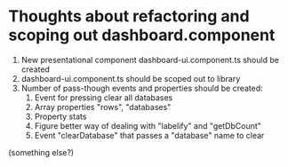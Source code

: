 Thoughts about refactoring and scoping out dashboard.component
==============================================================

1. New presentational component dashboard-ui.component.ts should be created
2. dashboard-ui.component.ts should be scoped out to library
3. Number of pass-though events and properties should be created:
    1. Event for pressing clear all databases
    2. Array properties "rows", "databases"
    3. Property stats
    4. Figure better way of dealing with "labelify" and "getDbCount"
    5. Event "clearDatabase" that passes a "database" name to clear

(something else?)
